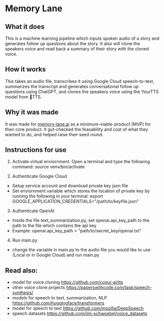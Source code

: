 # Memory Lane 

## What it does
This is a machine learning pipeline which inputs spoken audio of a story and generates follow up questions about the story. It also will clone the speakers voice and read back a summary of their story with the cloned voice.


## How it works
This takes an audio file, transcribes it using Google Cloud speech-to-text, summarizes the transcript and generates conversational follow up questions using ChatGPT, and clones the speakers voice using the YourTTS model from 🐸TTS. 


## Why it was made
It was made for [memory-lane.ai](memory-lane.ai) as a minimum-viable-product (MVP) for their core product. It gut-checked the feasability and cost of what they wanted to do, and helped raise their seed round. 


## Instructions for use
1. Activate virtual enviornment. Open a terminal and type the following command: source venv/bin/activate

2. Authenticate Google Cloud 
- Setup service account and download private key json file
- Set enviornment variable which stores the location of private key by running the following in your terminal:
export GOOGLE_APPLICATION_CREDENTIALS="/path/to/keyfile.json"

3. Authenticate OpenAI
- Inside the file text_summarization.py, set openai.api_key_path to the path to the file which contains the api key
- Example: openai.api_key_path = "path/to/secret_key/openai.txt"

4. Run main.py
- change the variable in main.py to the audio file you would like to use (Local or in Google Cloud) and run main.py

## Read also: 
- model for voice cloning https://github.com/coqui-ai/tts 
- other voice clone projects https://paperswithcode.com/task/speech-synthesis/ 
- models for speech to text, summarization, NLP https://github.com/huggingface/transformers
- model for speech to text https://github.com/mozilla/DeepSpeech 
- speech datasets https://github.com/jim-schwoebel/voice_datasets 

